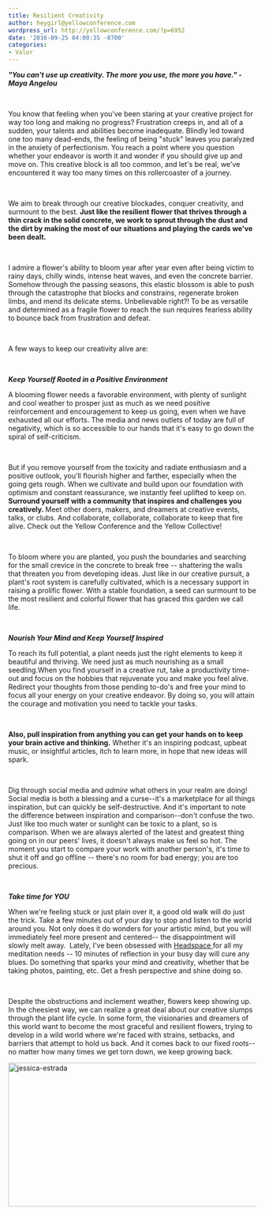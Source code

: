 ```yaml
---
title: Resilient Creativity
author: heygirl@yellowconference.com
wordpress_url: http://yellowconference.com/?p=6952
date: '2016-09-25 04:00:35 -0700'
categories:
- Valor
---
```

<p><b><i>"You can't use up creativity. The more you use, the more you have." - Maya Angelou </i></b></p>
<p>&nbsp;</p>
<p> You know that feeling when you've been staring at your creative project for way too long and making no progress? Frustration creeps in, and all of a sudden, your talents and abilities become inadequate. Blindly led toward one too many dead-ends, the feeling of being "stuck" leaves you paralyzed in the anxiety of perfectionism. You reach a point where you question whether your endeavor is worth it and wonder if you should give up and move on. This creative block is all too common, and let's be real, we've encountered it way too many times on this rollercoaster of a journey.  </p>
<p>&nbsp;</p>
<p> We aim to break through our creative blockades, conquer creativity, and surmount to the best.  <b>Just like the resilient flower that thrives through a thin crack in the solid concrete, we work to sprout through the dust and the dirt by making the most of our situations and playing the cards we've been dealt.</b></p>
<p>&nbsp;</p>
<p> I admire a flower's ability to bloom year after year even after being victim to rainy days, chilly winds, intense heat waves, and even the concrete barrier. Somehow through the passing seasons, this elastic blossom is able to push through the catastrophe that blocks and constrains, regenerate broken limbs, and mend its delicate stems. Unbelievable right?! To be as versatile and determined as a fragile flower to reach the sun requires fearless ability to bounce back from frustration and defeat. &nbsp; </p>
<p>&nbsp;</p>
<p> A few ways to keep our creativity alive are:  </p>
<p>&nbsp;</p>
<p><b><i>Keep Yourself Rooted in a Positive Environment</i></b></p>
<p>  A blooming flower needs a favorable environment, with plenty of sunlight and cool weather to prosper just as much as we need positive reinforcement and encouragement to keep us going, even when we have exhausted all our efforts. The media and news outlets of today are full of negativity, which is so accessible to our hands that it's easy to go down the spiral of self-criticism.  </p>
<p>&nbsp;</p>
<p> But if you remove yourself from the toxicity and radiate enthusiasm and a positive outlook, you'll flourish higher and farther, especially when the going gets rough. When we cultivate and build upon our foundation with optimism and constant reassurance, we instantly feel uplifted to keep on. &nbsp; <b>Surround yourself with a community that inspires and challenges you creatively. </b> Meet other doers, makers, and dreamers at creative events, talks, or clubs. And collaborate, collaborate, collaborate to keep that fire alive. Check out the Yellow Conference and the Yellow Collective! </p>
<p>&nbsp;</p>
<p> To bloom where you are planted, you push the boundaries and searching for the small crevice in the concrete to break free -- shattering the walls that threaten you from developing ideas. Just like in our creative pursuit, a plant's root system is carefully cultivated, which is a necessary support in raising a prolific flower. With a stable foundation, a seed can surmount to be the most resilient and colorful flower that has graced this garden we call life.  </p>
<p>&nbsp;</p>
<p><b><i>Nourish Your Mind and Keep Yourself Inspired </i></b></p>
<p> To reach its full potential, a plant needs just the right elements to keep it beautiful and thriving. We need just as much nourishing as a small seedling.When you find yourself in a creative rut, take a productivity time-out and focus on the hobbies that rejuvenate you and make you feel alive. Redirect your thoughts from those pending to-do's and free your mind to focus all your energy on your creative endeavor. By doing so, you will attain the courage and motivation you need to tackle your tasks. &nbsp;&nbsp; </p>
<p>&nbsp;</p>
<p><b>Also, pull inspiration from anything you can get your hands on to keep your brain active and thinking.</b>  Whether it's an inspiring podcast, upbeat music, or insightful articles, itch to learn more, in hope that new ideas will spark.  </p>
<p>&nbsp;</p>
<p> Dig through social media and  <i> admire </i>  what others in your realm are doing! Social media is both a blessing and a curse--it's a marketplace for all things inspiration, but can quickly be self-destructive. And it's important to note the difference between inspiration and comparison--don't confuse the two. Just like too much water or sunlight can be toxic to a plant, so is comparison. When we are always alerted of the latest and greatest thing going on in our peers' lives, it doesn't always make us feel so hot. The moment you start to compare your work with another person's, it's time to shut it off and go offline -- there's no room for bad energy; you are too precious. &nbsp; </p>
<p>&nbsp;</p>
<p><b><i>Take time for YOU</i></b></p>
<p> When we're feeling stuck or just plain over it, a good old walk will do just the trick. Take a few minutes out of your day to stop and listen to the world around you. Not only does it do wonders for your artistic mind, but you will immediately feel more present and centered-- the disappointment will slowly melt away. &nbsp;Lately, I've been obsessed with  <a href="https://www.headspace.com/"> Headspace </a>  for all my meditation needs -- 10 minutes of reflection in your busy day will cure any blues. Do something that sparks your mind and creativity, whether that be taking photos, painting, etc. Get a fresh perspective and shine doing so.  </p>
<p>&nbsp;</p>
<p> Despite the obstructions and inclement weather, flowers keep showing up. In the cheesiest way, we can realize a great deal about our creative slumps through the plant life cycle. In some form, the visionaries and dreamers of this world want to become the most graceful and resilient flowers, trying to develop in a wild world where we're faced with strains, setbacks, and barriers that attempt to hold us back. And it comes back to our fixed roots--no matter how many times we get torn down, we keep growing back.  </p>
<p><a href="http://jessica-marie.com/" target="_blank"><img class="size-full wp-image-6891 alignleft" src="http://yellowconference.com/wp-content/uploads/2016/09/JEssica-Estrada1.jpg" alt="jessica-estrada" width="700" height="291" /></a></p>
